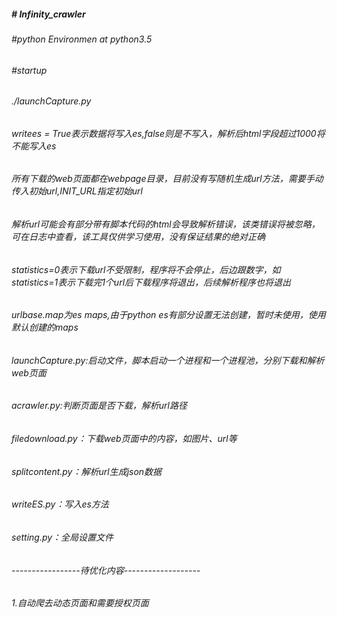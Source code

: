 <h5># Infinity_crawler</>

<h6>#python Environmen  at python3.5</>
<h6>#startup</>
<h6>./launchCapture.py</>
<h6>writees = True表示数据将写入es,false则是不写入，解析后html字段超过1000将不能写入es</>
<h6>所有下载的web页面都在webpage目录，目前没有写随机生成url方法，需要手动传入初始url,INIT_URL指定初始url</>
<h6>解析url可能会有部分带有脚本代码的html会导致解析错误，该类错误将被忽略，可在日志中查看，该工具仅供学习使用，没有保证结果的绝对正确</>
<h6>statistics=0表示下载url不受限制，程序将不会停止，后边跟数字，如statistics=1表示下载完1个url后下载程序将退出，后续解析程序也将退出</>
<h6>urlbase.map为es maps,由于python es有部分设置无法创建，暂时未使用，使用默认创建的maps</>
<h6>launchCapture.py:启动文件，脚本启动一个进程和一个进程池，分别下载和解析web页面</>
<h6>acrawler.py:判断页面是否下载，解析url路径</>
<h6>filedownload.py：下载web页面中的内容，如图片、url等</>
<h6>splitcontent.py：解析url生成json数据</>
<h6>writeES.py：写入es方法</>
<h6>setting.py：全局设置文件</>
<h6>-----------------待优化内容-------------------</>
<h6>1.自动爬去动态页面和需要授权页面</>

